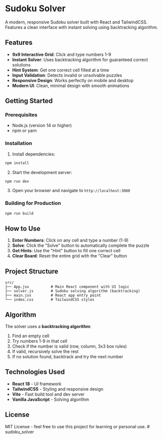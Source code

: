 # Sudoku Solver

A modern, responsive Sudoku solver built with React and TailwindCSS. Features a clean interface with instant solving using backtracking algorithm.

## Features

- **9x9 Interactive Grid**: Click and type numbers 1-9
- **Instant Solver**: Uses backtracking algorithm for guaranteed correct solutions
- **Hint System**: Get one correct cell filled at a time
- **Input Validation**: Detects invalid or unsolvable puzzles
- **Responsive Design**: Works perfectly on mobile and desktop
- **Modern UI**: Clean, minimal design with smooth animations

## Getting Started

### Prerequisites

- Node.js (version 14 or higher)
- npm or yarn

### Installation

1. Install dependencies:
```bash
npm install
```

2. Start the development server:
```bash
npm run dev
```

3. Open your browser and navigate to `http://localhost:3000`

### Building for Production

```bash
npm run build
```

## How to Use

1. **Enter Numbers**: Click on any cell and type a number (1-9)
2. **Solve**: Click the "Solve" button to automatically complete the puzzle
3. **Get Hints**: Use the "Hint" button to fill one correct cell
4. **Clear Board**: Reset the entire grid with the "Clear" button

## Project Structure

```
src/
├── App.jsx          # Main React component with UI logic
├── solver.js        # Sudoku solving algorithm (backtracking)
├── main.jsx         # React app entry point
└── index.css        # TailwindCSS styles
```

## Algorithm

The solver uses a **backtracking algorithm**:

1. Find an empty cell
2. Try numbers 1-9 in that cell
3. Check if the number is valid (row, column, 3x3 box rules)
4. If valid, recursively solve the rest
5. If no solution found, backtrack and try the next number

## Technologies Used

- **React 18** - UI framework
- **TailwindCSS** - Styling and responsive design
- **Vite** - Fast build tool and dev server
- **Vanilla JavaScript** - Solving algorithm

## License

MIT License - feel free to use this project for learning or personal use.
#   s u d o k u _ s o l v e r  
 